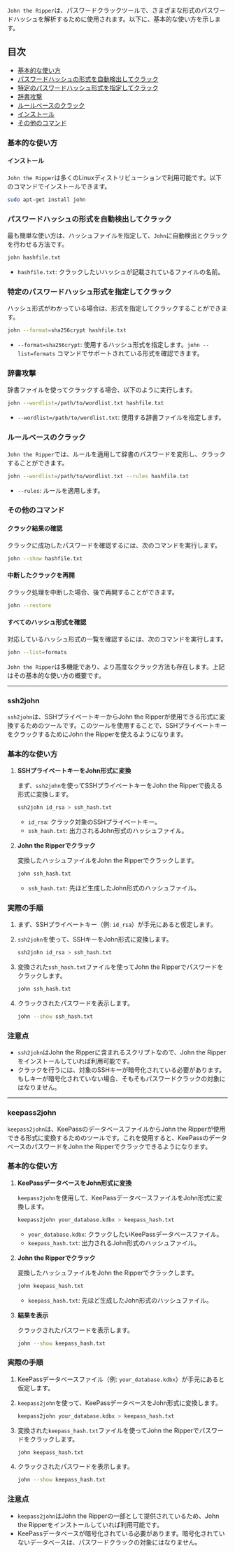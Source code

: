 `John the Ripper`は、パスワードクラックツールで、さまざまな形式のパスワードハッシュを解析するために使用されます。以下に、基本的な使い方を示します。

## 目次
- [基本的な使い方](#基本的な使い方)
- [パスワードハッシュの形式を自動検出してクラック](#パスワードハッシュの形式を自動検出してクラック)
- [特定のパスワードハッシュ形式を指定してクラック](#特定のパスワードハッシュ形式を指定してクラック)
- [辞書攻撃](#辞書攻撃)
- [ルールベースのクラック](#ルールベースのクラック)
- [インストール](#インストール)
- [その他のコマンド](#その他のコマンド)

### 基本的な使い方

#### インストール

`John the Ripper`は多くのLinuxディストリビューションで利用可能です。以下のコマンドでインストールできます。

```bash
sudo apt-get install john
```

### パスワードハッシュの形式を自動検出してクラック

最も簡単な使い方は、ハッシュファイルを指定して、`John`に自動検出とクラックを行わせる方法です。

```bash
john hashfile.txt
```

- `hashfile.txt`: クラックしたいハッシュが記載されているファイルの名前。

### 特定のパスワードハッシュ形式を指定してクラック

ハッシュ形式がわかっている場合は、形式を指定してクラックすることができます。

```bash
john --format=sha256crypt hashfile.txt
```

- `--format=sha256crypt`: 使用するハッシュ形式を指定します。`john --list=formats` コマンドでサポートされている形式を確認できます。

### 辞書攻撃

辞書ファイルを使ってクラックする場合、以下のように実行します。

```bash
john --wordlist=/path/to/wordlist.txt hashfile.txt
```

- `--wordlist=/path/to/wordlist.txt`: 使用する辞書ファイルを指定します。

### ルールベースのクラック

`John the Ripper`では、ルールを適用して辞書のパスワードを変形し、クラックすることができます。

```bash
john --wordlist=/path/to/wordlist.txt --rules hashfile.txt
```

- `--rules`: ルールを適用します。

### その他のコマンド

#### クラック結果の確認

クラックに成功したパスワードを確認するには、次のコマンドを実行します。

```bash
john --show hashfile.txt
```

#### 中断したクラックを再開

クラック処理を中断した場合、後で再開することができます。

```bash
john --restore
```

#### すべてのハッシュ形式を確認

対応しているハッシュ形式の一覧を確認するには、次のコマンドを実行します。

```bash
john --list=formats
```

`John the Ripper`は多機能であり、より高度なクラック方法も存在します。上記はその基本的な使い方の概要です。

---
### ssh2john
`ssh2john`は、SSHプライベートキーからJohn the Ripperが使用できる形式に変換するためのツールです。このツールを使用することで、SSHプライベートキーをクラックするためにJohn the Ripperを使えるようになります。

### 基本的な使い方

1. **SSHプライベートキーをJohn形式に変換**
   
   まず、`ssh2john`を使ってSSHプライベートキーをJohn the Ripperで扱える形式に変換します。

   ```bash
   ssh2john id_rsa > ssh_hash.txt
   ```

   - `id_rsa`: クラック対象のSSHプライベートキー。
   - `ssh_hash.txt`: 出力されるJohn形式のハッシュファイル。

2. **John the Ripperでクラック**

   変換したハッシュファイルをJohn the Ripperでクラックします。

   ```bash
   john ssh_hash.txt
   ```

   - `ssh_hash.txt`: 先ほど生成したJohn形式のハッシュファイル。

### 実際の手順

1. まず、SSHプライベートキー（例: `id_rsa`）が手元にあると仮定します。

2. `ssh2john`を使って、SSHキーをJohn形式に変換します。

   ```bash
   ssh2john id_rsa > ssh_hash.txt
   ```

3. 変換された`ssh_hash.txt`ファイルを使ってJohn the Ripperでパスワードをクラックします。

   ```bash
   john ssh_hash.txt
   ```

4. クラックされたパスワードを表示します。

   ```bash
   john --show ssh_hash.txt
   ```

### 注意点

- `ssh2john`はJohn the Ripperに含まれるスクリプトなので、John the Ripperをインストールしていれば利用可能です。
- クラックを行うには、対象のSSHキーが暗号化されている必要があります。もしキーが暗号化されていない場合、そもそもパスワードクラックの対象にはなりません。
---
### keepass2john
`keepass2john`は、KeePassのデータベースファイルからJohn the Ripperが使用できる形式に変換するためのツールです。これを使用すると、KeePassのデータベースのパスワードをJohn the Ripperでクラックできるようになります。

### 基本的な使い方

1. **KeePassデータベースをJohn形式に変換**

   `keepass2john`を使用して、KeePassデータベースファイルをJohn形式に変換します。

   ```bash
   keepass2john your_database.kdbx > keepass_hash.txt
   ```

   - `your_database.kdbx`: クラックしたいKeePassデータベースファイル。
   - `keepass_hash.txt`: 出力されるJohn形式のハッシュファイル。

2. **John the Ripperでクラック**

   変換したハッシュファイルをJohn the Ripperでクラックします。

   ```bash
   john keepass_hash.txt
   ```

   - `keepass_hash.txt`: 先ほど生成したJohn形式のハッシュファイル。

3. **結果を表示**

   クラックされたパスワードを表示します。

   ```bash
   john --show keepass_hash.txt
   ```

### 実際の手順

1. KeePassデータベースファイル（例: `your_database.kdbx`）が手元にあると仮定します。

2. `keepass2john`を使って、KeePassデータベースをJohn形式に変換します。

   ```bash
   keepass2john your_database.kdbx > keepass_hash.txt
   ```

3. 変換された`keepass_hash.txt`ファイルを使ってJohn the Ripperでパスワードをクラックします。

   ```bash
   john keepass_hash.txt
   ```

4. クラックされたパスワードを表示します。

   ```bash
   john --show keepass_hash.txt
   ```

### 注意点

- `keepass2john`はJohn the Ripperの一部として提供されているため、John the Ripperをインストールしていれば利用可能です。
- KeePassデータベースが暗号化されている必要があります。暗号化されていないデータベースは、パスワードクラックの対象にはなりません。